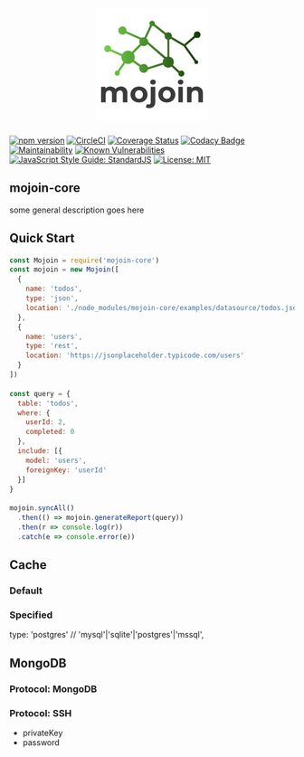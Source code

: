 <h1 align="center">
  <img src="https://github.com/ingo-eichhorst/mojoin-core/blob/master/logo.png">
</h1>

[![npm version](https://badge.fury.io/js/mojoin-core.svg)](https://badge.fury.io/js/mojoin-core) [![CircleCI](https://circleci.com/gh/ingo-eichhorst/mojoin-core.svg?style=shield)](https://circleci.com/gh/ingo-eichhorst/mojoin-core) [![Coverage Status](https://coveralls.io/repos/github/ingo-eichhorst/mojoin-core/badge.svg?branch=master)](https://coveralls.io/github/ingo-eichhorst/mojoin-core?branch=master) [![Codacy Badge](https://api.codacy.com/project/badge/Grade/c46eb5d869004060bd33ccc8e4d137e2)](https://app.codacy.com/app/ingo-eichhorst/mojoin-core?utm_source=github.com&utm_medium=referral&utm_content=ingo-eichhorst/mojoin-core&utm_campaign=badger) [![Maintainability](https://api.codeclimate.com/v1/badges/2873d7c6e04b0f3524c2/maintainability)](https://codeclimate.com/github/ingo-eichhorst/mojoin-core/maintainability) [![Known Vulnerabilities](https://snyk.io/test/github/ingo-eichhorst/mojoin-core/badge.svg)](https://snyk.io/test/github/ingo-eichhorst/mojoin-core) [![JavaScript Style Guide: StandardJS](https://img.shields.io/badge/code%20style-StandardJS-brightgreen.svg?style=flat)](https://github.com/dwyl/goodparts "JavaScript The Good Parts") [![License: MIT](https://img.shields.io/badge/license-MIT-brightgreen.svg?style=flat)](https://en.wikipedia.org/wiki/MIT_License) 

## mojoin-core

some general description goes here

## Quick Start

```Javascript
const Mojoin = require('mojoin-core')
const mojoin = new Mojoin([
  {
    name: 'todos',
    type: 'json',
    location: './node_modules/mojoin-core/examples/datasource/todos.json'
  },
  {
    name: 'users',
    type: 'rest',
    location: 'https://jsonplaceholder.typicode.com/users'
  }
])

const query = {
  table: 'todos',
  where: {
    userId: 2,
    completed: 0
  },
  include: [{
    model: 'users',
    foreignKey: 'userId'
  }]
}

mojoin.syncAll()
  .then(() => mojoin.generateReport(query))
  .then(r => console.log(r))
  .catch(e => console.error(e))
```

## Cache

### Default

### Specified

type: 'postgres' // 'mysql'|'sqlite'|'postgres'|'mssql',

## MongoDB

### Protocol: MongoDB

### Protocol: SSH

- privateKey
- password

